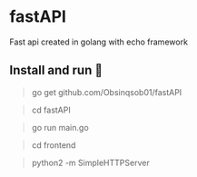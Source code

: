 # fastAPI
Fast api created in golang with echo framework

## Install and run :thinking:
> go get github.com/Obsinqsob01/fastAPI

> cd fastAPI

> go run main.go

> cd frontend

> python2 -m SimpleHTTPServer
